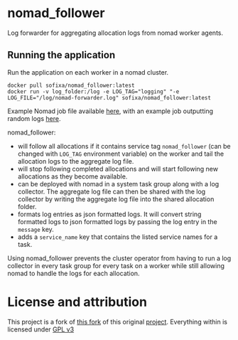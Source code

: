 # nomad_follower
Log forwarder for aggregating allocation logs from nomad worker agents.

## Running the application 
Run the application on each worker in a nomad cluster.
```
docker pull sofixa/nomad_follower:latest
docker run -v log_folder:/log -e LOG_TAG="logging" "-e LOG_FILE="/log/nomad-forwarder.log" sofixa/nomad_follower:latest
```

Example Nomad job file available [here](./nomad_follower.nomad), with an example job outputting random logs [here](./example.nomad).

nomad_follower:
 - will follow all allocations if it contains service tag ```nomad_follower``` (can be changed with `LOG_TAG` environment variable) on the worker and tail the allocation logs to the aggregate log file. 
 - will stop following completed allocations and will start following new allocations as they become available. 
 - can be deployed with nomad in a system task group along with a log collector. The aggregate log file can then be shared with the log collector by writing the aggregate log file into the shared allocation folder. 
 - formats log entries as json formatted logs. It will convert string formatted logs to json formatted logs by passing the log entry in the ```message``` key. 
 - adds a ```service_name``` key that contains the listed service names for a task.

Using nomad_follower prevents the cluster operator from having to run a log collector in every task group for every task on a worker while still allowing nomad to handle the logs for each allocation. 

# License and attribution

This project is a fork of [this fork](https://github.com/sas1024/nomad_follower) of this original [project](https://github.com/adragoset/nomad_follower).
Everything within is licensed under [GPL v3](./LICENSE)
